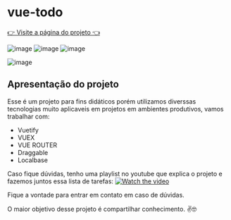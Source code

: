 # vue-todo
[👉 Visite a página do projeto 👈](https://aula-vue-todo.netlify.app/)

![image](https://user-images.githubusercontent.com/44410208/127399567-ee45cb10-9296-4f1d-bb30-da736c748972.png)
![image](https://user-images.githubusercontent.com/44410208/127399444-214adb13-1541-468f-95e5-7da7c10da72e.png)
![image](https://user-images.githubusercontent.com/44410208/127399811-156578d1-80d6-4119-8857-5cfbd73a9059.png)

![image](https://user-images.githubusercontent.com/44410208/127399358-b29f05d5-ce16-4e65-b0a7-24fcd9bc487c.png)
## Apresentação do projeto
Esse é um projeto para fins didáticos porém utilizamos diverssas tecnologias muito aplicaveis em projetos em ambientes produtivos, vamos trabalhar com:

- Vuetify
- VUEX
- VUE ROUTER
- Draggable
- Localbase

Caso fique dúvidas, tenho uma playlist no youtube que explica o projeto e fazemos juntos essa lista de tarefas:
[![Watch the video](https://i.imgur.com/vKb2F1B.png)](https://youtu.be/fL2BAYzCIZs)

Fique a vontade para entrar em contato em caso de dúvidas.

O maior objetivo desse projeto é compartilhar conhecimento. ✌️🤓
